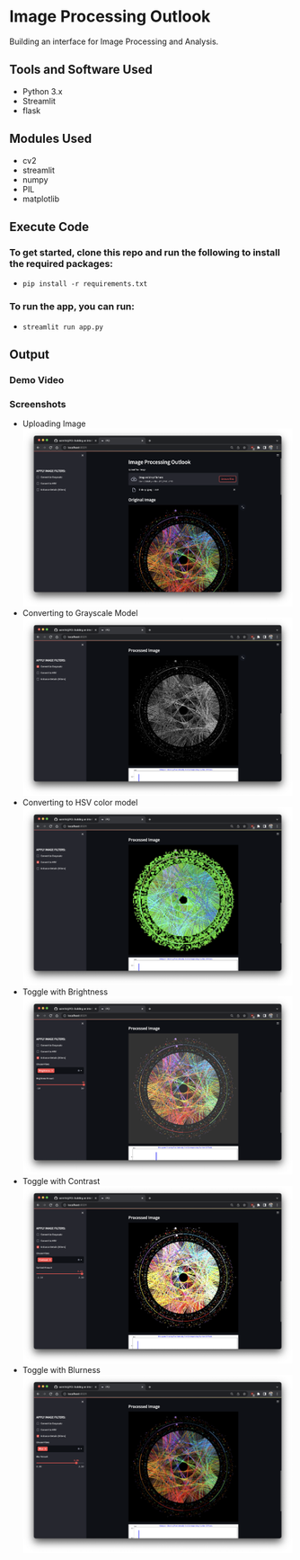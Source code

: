 # Image Processing Outlook
Building an interface for Image Processing and Analysis.

## Tools and Software Used
* Python 3.x
* Streamlit
* flask

## Modules Used
* cv2
* streamlit
* numpy
* PIL
* matplotlib

## Execute Code
### To get started, clone this repo and run the following to install the required packages:
* ```pip install -r requirements.txt```

### To run the app, you can run:

* ```streamlit run app.py```

## Output 
### Demo Video
### Screenshots
*  Uploading Image
![image](https://github.com/saimihirj/IPO/blob/master/output-ss/output-upload.png)
*  Converting to Grayscale Model
![image](https://github.com/saimihirj/IPO/blob/master/output-ss/output-gray.png)
*  Converting to HSV color model
![image](https://github.com/saimihirj/IPO/blob/master/output-ss/output-hsv.png)
*  Toggle with Brightness
![image](https://github.com/saimihirj/IPO/blob/master/output-ss/output-bright.png)
*  Toggle with Contrast
![image](https://github.com/saimihirj/IPO/blob/master/output-ss/output-contr.png)
*  Toggle with Blurness
![image](https://github.com/saimihirj/IPO/blob/master/output-ss/output-blur.png)


